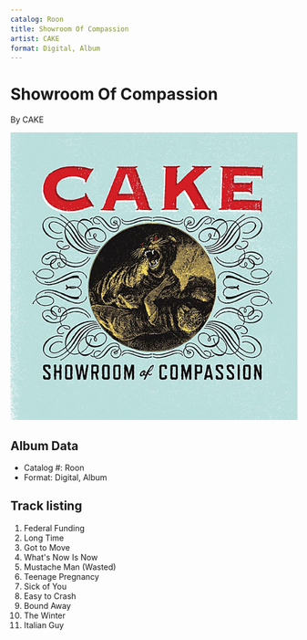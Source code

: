 ```yaml
---
catalog: Roon
title: Showroom Of Compassion
artist: CAKE
format: Digital, Album
---
```


# Showroom Of Compassion

By CAKE

![](../../assets/albumcovers/CAKE-Showroom_Of_Compassion.png)

## Album Data

- Catalog #: Roon
- Format: Digital, Album


## Track listing


1. Federal Funding
2. Long Time
3. Got to Move
4. What's Now Is Now
5. Mustache Man (Wasted)
6. Teenage Pregnancy
7. Sick of You
8. Easy to Crash
9. Bound Away
10. The Winter
11. Italian Guy

